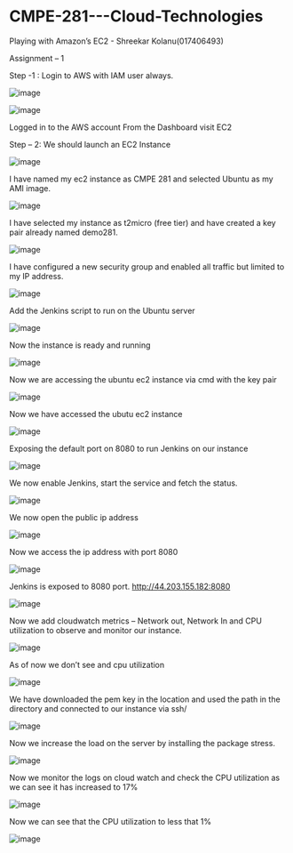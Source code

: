 # CMPE-281---Cloud-Technologies


Playing with Amazon’s EC2						- Shreekar Kolanu(017406493)

Assignment – 1

Step -1 : Login to AWS with IAM user always.

![image](https://github.com/Skillz619/CMPE-281---Cloud-Technologies/assets/43133388/d7cb87b8-00e7-403b-88e5-02a8180af990)

 
![image](https://github.com/Skillz619/CMPE-281---Cloud-Technologies/assets/43133388/a22800df-6ae3-461e-9d00-9a474f8163e7)

 
Logged in to the AWS account
From the Dashboard visit EC2

Step – 2: We should launch an EC2 Instance

 ![image](https://github.com/Skillz619/CMPE-281---Cloud-Technologies/assets/43133388/96ee1cc5-4ade-4aec-ba93-2fde5efbb8e7)


I have named my ec2 instance as CMPE 281 and selected Ubuntu as my AMI image.

![image](https://github.com/Skillz619/CMPE-281---Cloud-Technologies/assets/43133388/7b3e0caf-34a4-470c-b5d3-c09d535666ad)
 



I have selected my instance as t2micro (free tier) and have created a key pair already named demo281.

![image](https://github.com/Skillz619/CMPE-281---Cloud-Technologies/assets/43133388/e260b764-c8af-4c3b-83c4-910daa3304d7)
 

I have configured a new security group and enabled all traffic but limited to my IP address.

![image](https://github.com/Skillz619/CMPE-281---Cloud-Technologies/assets/43133388/764becbb-7981-4162-a0bf-b6738673360e)

 
Add the Jenkins script to run on the Ubuntu server

![image](https://github.com/Skillz619/CMPE-281---Cloud-Technologies/assets/43133388/71749625-de3e-482d-8a91-25459b69de96)
 


Now the instance is ready and running

![image](https://github.com/Skillz619/CMPE-281---Cloud-Technologies/assets/43133388/e9da2cd1-142a-42a2-acfa-f32f07cbfe6c)
 



Now we are accessing the ubuntu ec2 instance via cmd with the key pair 

![image](https://github.com/Skillz619/CMPE-281---Cloud-Technologies/assets/43133388/32efe8be-f3d9-456b-ae59-e5261a2aae80)

 

Now we have accessed the ubutu ec2 instance

![image](https://github.com/Skillz619/CMPE-281---Cloud-Technologies/assets/43133388/98238496-4728-4dea-936c-2721c593f52d)
 


Exposing the default port on 8080 to run Jenkins on our instance

![image](https://github.com/Skillz619/CMPE-281---Cloud-Technologies/assets/43133388/067cbeb3-9a73-4072-a2f0-e0198d4475af)

 

We now enable Jenkins, start the service and fetch the status.
 
![image](https://github.com/Skillz619/CMPE-281---Cloud-Technologies/assets/43133388/b6e93340-ae2e-4d0f-9306-37e1c07b4d82)



We now open the public ip address

![image](https://github.com/Skillz619/CMPE-281---Cloud-Technologies/assets/43133388/1d69e200-3cd3-40ce-8c4f-982e64539824)
 


Now we access the ip address with port 8080  

![image](https://github.com/Skillz619/CMPE-281---Cloud-Technologies/assets/43133388/21a56af0-53f3-4587-a546-76c7c6b5235b)

Jenkins is exposed to 8080 port. http://44.203.155.182:8080

![image](https://github.com/Skillz619/CMPE-281---Cloud-Technologies/assets/43133388/d6d92aeb-b159-4fcd-b663-fd6929130f7a)
 

Now we add cloudwatch metrics – Network out, Network In and CPU utilization to observe and monitor our instance.

![image](https://github.com/Skillz619/CMPE-281---Cloud-Technologies/assets/43133388/0cfd4973-e318-4a16-bc47-8667bead3485)
 

As of now we don’t see and cpu utilization

![image](https://github.com/Skillz619/CMPE-281---Cloud-Technologies/assets/43133388/22030fd3-6960-4a55-a1fb-5673a1120926)
 



We have downloaded the pem key in the location and used the path in the directory and connected to our instance via ssh/

![image](https://github.com/Skillz619/CMPE-281---Cloud-Technologies/assets/43133388/1e3fd82d-bcf4-4287-ae72-e912e464af12)
 


Now we increase the load on the server by installing the package stress.

![image](https://github.com/Skillz619/CMPE-281---Cloud-Technologies/assets/43133388/58d0b0b3-8ae0-4ae8-96ff-a976d09f3cd7)

 
Now we monitor the logs on cloud watch and check the CPU utilization as we can see it has increased to 17%

![image](https://github.com/Skillz619/CMPE-281---Cloud-Technologies/assets/43133388/5f2554ff-0bb9-444f-8013-6b3a694ada46)
 


Now we can see that the CPU utilization to less that 1%

![image](https://github.com/Skillz619/CMPE-281---Cloud-Technologies/assets/43133388/b9f05d4b-abcd-44f7-90dc-1b0f21160382)
 
